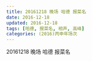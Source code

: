 ```yaml
---
title: 20161218 晚场 哈德 报菜名
date: 2016-12-18
updated: 2016-12-18
tags: [哈德, 报菜名, 相声, 高峰] 
categories: (2016)丙申年场次 
---
```

20161218 晚场 哈德 报菜名
